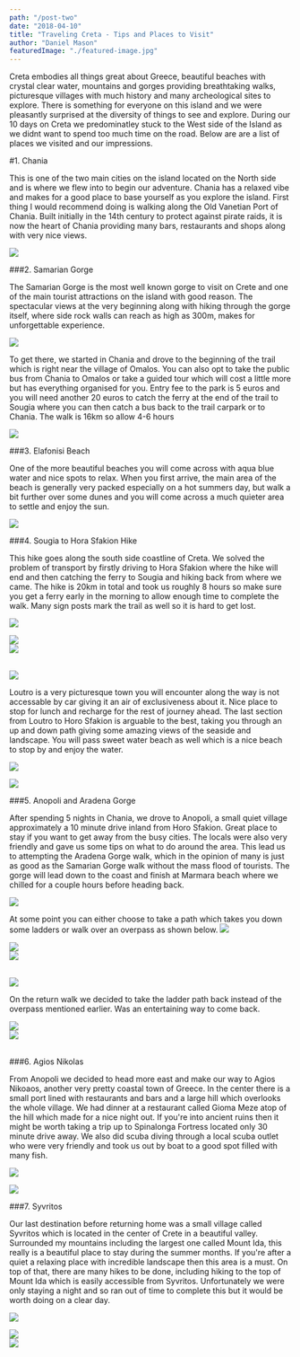```yaml
---
path: "/post-two"
date: "2018-04-10"
title: "Traveling Creta - Tips and Places to Visit"
author: "Daniel Mason"
featuredImage: "./featured-image.jpg"
---
```


Creta embodies all things great about Greece, beautiful beaches with crystal clear water, mountains and gorges providing breathtaking walks, picturesque villages with much history and many archeological sites to explore. There is something for everyone on this island and we were pleasantly surprised at the diversity of things to see and explore. During our 10 days on Creta we predominatley stuck to the West side of the Island as we didnt want to spend too much time on the road. Below are are a list of places we visited and our impressions.



#1. Chania

This is one of the two main cities on the island located on the North side and is where we flew into to begin our adventure. Chania has a relaxed vibe and makes for a good place to base yourself as you explore the island. First thing I would recommend doing is walking along the Old Vanetian Port of Chania. Built initially in the 14th century to protect against pirate raids, it is now the heart of Chania providing many bars, restaurants and shops along with very nice views.

![](/images/chania.jpg)

###2. Samarian Gorge

The Samarian Gorge is the most well known gorge to visit on Crete and one of the main tourist attractions on the island with good reason. The spectacular views at the very beginning along with hiking through the gorge itself, where side rock walls can reach as high as 300m, makes for unforgettable experience.

![](/images/view-samaria.jpg)

To get there, we started in Chania and drove to the beginning of the trail which is right near the village of Omalos. You can also opt to take the public bus from Chania to Omalos or take a guided tour which will cost a little more but has everything organised for you. Entry fee to the park is 5 euros and you will need another 20 euros to catch the ferry at the end of the trail to Sougia where you can then catch a bus back to the trail carpark or to Chania. The walk is 16km so allow 4-6 hours

![](/images/ferry_view.jpg)

###3. Elafonisi Beach

One of the more beautiful beaches you will come across with aqua blue water and nice spots to relax. When you first arrive, the main area of the beach is generally very packed especially on a hot summers day, but walk a bit further over some dunes and you will come across a much quieter area to settle and enjoy the sun.

![](/images/elafonisi-beach.jpg)

###4. Sougia to Hora Sfakion Hike

This hike goes along the south side coastline of Creta. We solved the problem of transport by firstly driving to Hora Sfakion where the hike will end and then catching the ferry to Sougia and hiking back from where we came. The hike is 20km in total and took us roughly 8 hours so make sure you get a ferry early in the morning to allow enough time to complete the walk. Many sign posts mark the trail as well so it is hard to get lost.

![](/images/rock_plateau.jpg)

<div class="wrap"><div class="small"><img src="/images/old_church2.jpg" /></div><div class="small"><img src="/images/mountain_goat.jpg" /></div></div>
<br />

![](/images/sanne_loutro.jpg)

Loutro is a very picturesque town you will encounter along the way is not accessable by car giving it an air of exclusiveness about it. Nice place to stop for lunch and recharge for the rest of journey ahead. The last section from Loutro to Horo Sfakion is arguable to the best, taking you through an up and down path giving some amazing views of the seaside and landscape. You will pass sweet water beach as well which is a nice beach to stop by and enjoy the water.

![](/images/staircase_view.jpg)

![](/images/mountain_stairs.jpg)

###5. Anopoli and Aradena Gorge

After spending 5 nights in Chania, we drove to Anopoli, a small quiet village approximately a 10 minute drive inland from Horo Sfakion. Great place to stay if you want to get away from the busy cities. The locals were also very friendly and gave us some tips on what to do around the area. This lead us to attempting the Aradena Gorge walk, which in the opinion of many is just as good as the Samarian Gorge walk without the mass flood of tourists. The gorge will lead down to the coast and finish at Marmara beach where we chilled for a couple hours before heading back.

![](/images/bridge.jpg)

At some point you can either choose to take a path which takes you down some ladders or walk over an overpass as shown below.
![](/images/overpass.jpg)

<div class="wrap"><div class="small"><img src="/images/goat.jpg" /></div><div class="small"><img src="/images/down.jpg" /></div></div>
<br />

![](/images/rock_green.jpg)

On the return walk we decided to take the ladder path back instead of the overpass mentioned earlier. Was an entertaining way to come back.

<div class="wrap"><div class="small"><img src="/images/ladder.jpg" /></div><div class="small"><img src="/images/ladder_close.jpg" /></div></div>
<br />

###6. Agios Nikolas

From Anopoli we decided to head more east and make our way to Agios Nikoaos, another very pretty coastal town of Greece. In the center there is a small port lined with restaurants and bars and a large hill which overlooks the whole village. We had dinner at a restaurant called Gioma Meze atop of the hill which made for a nice night out. If you're into ancient ruins then it might be worth taking a trip up to Spinalonga Fortress located only 30 minute drive away. We also did scuba diving through a local scuba outlet who were very friendly and took us out by boat to a good spot filled with many fish.

![](/images/agios_night.jpg)

![](/images/agios_hotel_view.jpg)

###7. Syvritos

Our last destination before returning home was a small village called Syvritos which is located in the center of Crete in a beautiful valley. Surrounded my mountains including the largest one called Mount Ida, this really is a beautiful place to stay during the summer months. If you're after a quiet a relaxing place with incredible landscape then this area is a must. On top of that, there are many hikes to be done, including hiking to the top of Mount Ida which is easily accessible from Syvritos.
Unfortunately we were only staying a night and so ran out of time to complete this but it would be worth doing on a clear day.

![](/images/valley2.jpg)

<div class="wrap"><div class="small"><img src="/images/valley.jpg" /></div><div class="small"><img src="/images/old_wall.jpg" /></div></div>
<br />
